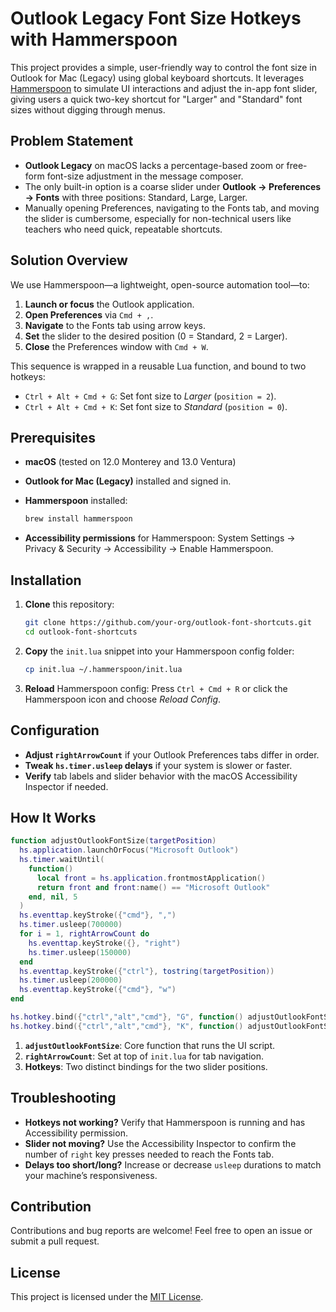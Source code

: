 # Outlook Legacy Font Size Hotkeys with Hammerspoon

This project provides a simple, user-friendly way to control the font size in Outlook for Mac (Legacy) using global keyboard shortcuts. It leverages [Hammerspoon](https://www.hammerspoon.org/) to simulate UI interactions and adjust the in-app font slider, giving users a quick two-key shortcut for "Larger" and "Standard" font sizes without digging through menus.

## Problem Statement

* **Outlook Legacy** on macOS lacks a percentage-based zoom or free-form font-size adjustment in the message composer.
* The only built-in option is a coarse slider under **Outlook → Preferences → Fonts** with three positions: Standard, Large, Larger.
* Manually opening Preferences, navigating to the Fonts tab, and moving the slider is cumbersome, especially for non-technical users like teachers who need quick, repeatable shortcuts.

## Solution Overview

We use Hammerspoon—a lightweight, open-source automation tool—to:

1. **Launch or focus** the Outlook application.
2. **Open Preferences** via `Cmd + ,`.
3. **Navigate** to the Fonts tab using arrow keys.
4. **Set** the slider to the desired position (0 = Standard, 2 = Larger).
5. **Close** the Preferences window with `Cmd + W`.

This sequence is wrapped in a reusable Lua function, and bound to two hotkeys:

* `Ctrl + Alt + Cmd + G`: Set font size to *Larger* (`position = 2`).
* `Ctrl + Alt + Cmd + K`: Set font size to *Standard* (`position = 0`).

## Prerequisites

* **macOS** (tested on 12.0 Monterey and 13.0 Ventura)
* **Outlook for Mac (Legacy)** installed and signed in.
* **Hammerspoon** installed:

  ```bash
  brew install hammerspoon
  ```
* **Accessibility permissions** for Hammerspoon:
  System Settings → Privacy & Security → Accessibility → Enable Hammerspoon.

## Installation

1. **Clone** this repository:

   ```bash
   git clone https://github.com/your-org/outlook-font-shortcuts.git
   cd outlook-font-shortcuts
   ```
2. **Copy** the `init.lua` snippet into your Hammerspoon config folder:

   ```bash
   cp init.lua ~/.hammerspoon/init.lua
   ```
3. **Reload** Hammerspoon config:
   Press `Ctrl + Cmd + R` or click the Hammerspoon icon and choose *Reload Config*.

## Configuration

* **Adjust `rightArrowCount`** if your Outlook Preferences tabs differ in order.
* **Tweak `hs.timer.usleep` delays** if your system is slower or faster.
* **Verify** tab labels and slider behavior with the macOS Accessibility Inspector if needed.

## How It Works

```lua
function adjustOutlookFontSize(targetPosition)
  hs.application.launchOrFocus("Microsoft Outlook")
  hs.timer.waitUntil(
    function()
      local front = hs.application.frontmostApplication()
      return front and front:name() == "Microsoft Outlook"
    end, nil, 5
  )
  hs.eventtap.keyStroke({"cmd"}, ",")
  hs.timer.usleep(700000)
  for i = 1, rightArrowCount do
    hs.eventtap.keyStroke({}, "right")
    hs.timer.usleep(150000)
  end
  hs.eventtap.keyStroke({"ctrl"}, tostring(targetPosition))
  hs.timer.usleep(200000)
  hs.eventtap.keyStroke({"cmd"}, "w")
end

hs.hotkey.bind({"ctrl","alt","cmd"}, "G", function() adjustOutlookFontSize(2) end)
hs.hotkey.bind({"ctrl","alt","cmd"}, "K", function() adjustOutlookFontSize(0) end)
```

1. **`adjustOutlookFontSize`**: Core function that runs the UI script.
2. **`rightArrowCount`**: Set at top of `init.lua` for tab navigation.
3. **Hotkeys**: Two distinct bindings for the two slider positions.

## Troubleshooting

* **Hotkeys not working?** Verify that Hammerspoon is running and has Accessibility permission.
* **Slider not moving?** Use the Accessibility Inspector to confirm the number of `right` key presses needed to reach the Fonts tab.
* **Delays too short/long?** Increase or decrease `usleep` durations to match your machine’s responsiveness.

## Contribution

Contributions and bug reports are welcome! Feel free to open an issue or submit a pull request.

## License

This project is licensed under the [MIT License](LICENSE).
